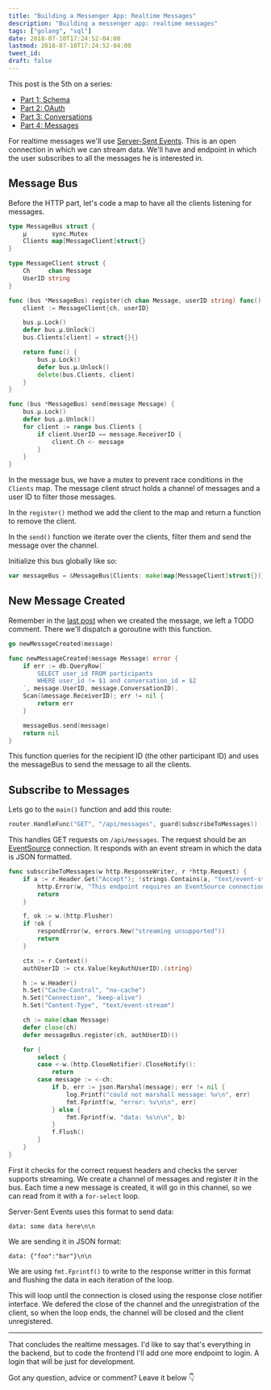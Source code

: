 ```yaml
---
title: "Building a Messenger App: Realtime Messages"
description: "Building a messenger app: realtime messages"
tags: ["golang", "sql"]
date: 2018-07-10T17:24:52-04:00
lastmod: 2018-07-10T17:24:52-04:00
tweet_id:
draft: false
---
```


This post is the 5th on a series:

- [Part 1: Schema](/posts/go-messenger-schema/)
- [Part 2: OAuth](/posts/go-messenger-oauth/)
- [Part 3: Conversations](/posts/go-messenger-conversations/)
- [Part 4: Messages](/posts/go-messenger-messages/)

For realtime messages we'll use [Server-Sent Events](https://developer.mozilla.org/en-US/docs/Web/API/Server-sent_events). This is an open connection in which we can stream data. We'll have and endpoint in which the user subscribes to all the messages he is interested in.

## Message Bus

Before the HTTP part, let's code a map to have all the clients listening for messages.

```go
type MessageBus struct {
	μ       sync.Mutex
	Clients map[MessageClient]struct{}
}

type MessageClient struct {
	Ch     chan Message
	UserID string
}

func (bus *MessageBus) register(ch chan Message, userID string) func() {
	client := MessageClient{ch, userID}

	bus.μ.Lock()
	defer bus.μ.Unlock()
	bus.Clients[client] = struct{}{}

	return func() {
		bus.μ.Lock()
		defer bus.μ.Unlock()
		delete(bus.Clients, client)
	}
}

func (bus *MessageBus) send(message Message) {
	bus.μ.Lock()
	defer bus.μ.Unlock()
	for client := range bus.Clients {
		if client.UserID == message.ReceiverID {
			client.Ch <- message
		}
	}
}
```

In the message bus, we have a mutex to prevent race conditions in the `Clients` map. The message client struct holds a channel of messages and a user ID to filter those messages.

In the `register()` method we add the client to the map and return a function to remove the client.

In the `send()` function we iterate over the clients, filter them and send the message over the channel.

Initialize this bus globally like so:

```go
var messageBus = &MessageBus{Clients: make(map[MessageClient]struct{})}
```

## New Message Created

Remember in the [last post](/posts/go-messenger-messages/) when we created the message, we left a TODO comment. There we'll dispatch a goroutine with this function.

```go
go newMessageCreated(message)
```

```go
func newMessageCreated(message Message) error {
	if err := db.QueryRow(`
		SELECT user_id FROM participants
		WHERE user_id != $1 and conversation_id = $2
	`, message.UserID, message.ConversationID).
    Scan(&message.ReceiverID); err != nil {
		return err
	}

	messageBus.send(message)
	return nil
}
```

This function queries for the recipient ID (the other participant ID) and uses the messageBus to send the message to all the clients.

## Subscribe to Messages

Lets go to the `main()` function and add this route:

```go
router.HandleFunc("GET", "/api/messages", guard(subscribeToMessages))
```

This handles GET requests on `/api/messages`. The request should be an [EventSource](https://developer.mozilla.org/en-US/docs/Web/API/EventSource) connection. It responds with an event stream in which the data is JSON formatted.

```go
func subscribeToMessages(w http.ResponseWriter, r *http.Request) {
	if a := r.Header.Get("Accept"); !strings.Contains(a, "text/event-stream") {
		http.Error(w, "This endpoint requires an EventSource connection", http.StatusNotAcceptable)
		return
	}

	f, ok := w.(http.Flusher)
	if !ok {
		respondError(w, errors.New("streaming unsupported"))
		return
	}

	ctx := r.Context()
	authUserID := ctx.Value(keyAuthUserID).(string)

	h := w.Header()
	h.Set("Cache-Control", "no-cache")
	h.Set("Connection", "keep-alive")
	h.Set("Content-Type", "text/event-stream")

	ch := make(chan Message)
	defer close(ch)
	defer messageBus.register(ch, authUserID)()

	for {
		select {
		case <-w.(http.CloseNotifier).CloseNotify():
			return
		case message := <-ch:
			if b, err := json.Marshal(message); err != nil {
                log.Printf("could not marshall message: %v\n", err)
				fmt.Fprintf(w, "error: %v\n\n", err)
			} else {
				fmt.Fprintf(w, "data: %s\n\n", b)
			}
			f.Flush()
		}
	}
}
```

First it checks for the correct request headers and checks the server supports streaming. We create a channel of messages and register it in the bus. Each time a new message is created, it will go in this channel, so we can read from it with a `for-select` loop.

Server-Sent Events uses this format to send data:

```
data: some data here\n\n
```

We are sending it in JSON format:
```
data: {"foo":"bar"}\n\n
```

We are using `fmt.Fprintf()` to write to the response writter in this format and flushing the data in each iteration of the loop.

This will loop until the connection is closed using the response close notifier interface. We defered the close of the channel and the unregistration of the client, so when the loop ends, the channel will be closed and the client unregistered.

---

That concludes the realtime messages.
I'd like to say that's everything in the backend, but to code the frontend I'll add one more endpoint to login. A login that will be just for development.

Got any question, advice or comment? Leave it below 👇
